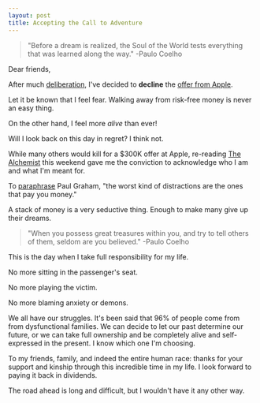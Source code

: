 ```yaml
---
layout: post
title: Accepting the Call to Adventure
---
```


> "Before a dream is realized, the Soul of the World tests everything that was learned along the way." 
> -Paulo Coelho

Dear friends, 

After much [deliberation](/Comfort-With-Ambiguity/), I've decided to **decline** the [offer from Apple](../images/2017/05/AcceptingTheCall/offer.pdf).

Let it be known that I feel fear. Walking away from risk-free money is never an easy thing.

On the other hand, I feel more _alive_ than ever!

Will I look back on this day in regret? I think not. 

While many others would kill for a $300K offer at Apple, re-reading [The Alchemist](http://amzn.to/2rgOW4x) this weekend gave me the conviction to acknowledge who I am and what I'm meant for.

To [paraphrase](http://paulgraham.com/13sentences.html) Paul Graham, "the worst kind of distractions are the ones that pay you money." 

A stack of money is a very seductive thing. Enough to make many give up their dreams.

> "When you possess great treasures within you, and try to tell others of them, seldom are you believed." 
> -Paulo Coelho

This is the day when I take full responsibility for my life.

No more sitting in the passenger's seat.

No more playing the victim.

No more blaming anxiety or demons.

We all have our struggles. It's been said that 96% of people come from from dysfunctional families. We can decide to let our past determine our future, or we can take full ownership and be completely alive and self-expressed in the present. I know which one I'm choosing.

To my friends, family, and indeed the entire human race: thanks for your support and kinship through this incredible time in my life. I look forward to paying it back in dividends.

The road ahead is long and difficult, but I wouldn't have it any other way.
